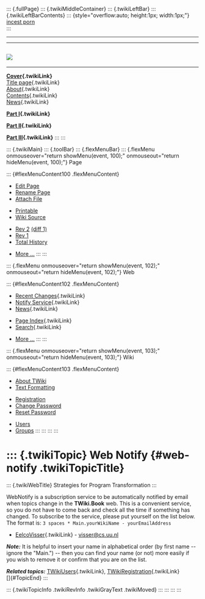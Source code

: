 ::: {.fullPage}
::: {.twikiMiddleContainer}
::: {.twikiLeftBar}
::: {.twikiLeftBarContents}
::: {style="overflow:auto; height:1px; width:1px;"}
[incest porn](http://sexpace.net/)\
:::

------------------------------------------------------------------------

  -----------------------------------------------------------------------------
  [![](../pub/Stratego/StrategoLogo/StrategoLogoTextless-100px.png)](WebHome)
  -----------------------------------------------------------------------------

------------------------------------------------------------------------

**[Cover](WebHome){.twikiLink}**\
[Title page](TitlePage){.twikiLink}\
[About](AboutThisBook){.twikiLink}\
[Contents](TableOfContents){.twikiLink}\
[News](WebNews){.twikiLink}

**[Part I](PartI){.twikiLink}**

**[Part II](PartII){.twikiLink}**

**[Part III](PartIII){.twikiLink}**
:::
:::

::: {.twikiMain}
::: {.toolBar}
::: {.flexMenuBar}
::: {.flexMenu onmouseover="return showMenu(event, 100);" onmouseout="return hideMenu(event, 100);"}
Page

::: {#flexMenuContent100 .flexMenuContent}
-   [Edit
    Page](http://www.program-transformation.org/edit/Book/WebNotify?t=1536827724)
-   [Rename
    Page](http://www.program-transformation.org/rename/Book/WebNotify)
-   [Attach
    File](http://www.program-transformation.org/attach/Book/WebNotify)

<!-- -->

-   [Printable](http://www.program-transformation.org/view/Book/WebNotify?skin=print.pattern)
-   [Wiki
    Source](http://www.program-transformation.org/view/Book/WebNotify?skin=text&raw=on&contenttype=text/plain)

<!-- -->

-   [Rev
    2](http://www.program-transformation.org/view/Book/WebNotify?rev=1.2)
    [(diff 1)](http://www.program-transformation.org/rdiff/Book/WebNotify?rev1=1.2&rev2=1.1)
-   [Rev
    1](http://www.program-transformation.org/view/Book/WebNotify?rev=1.1)
-   [Total
    History](http://www.program-transformation.org/rdiff/Book/WebNotify)

<!-- -->

-   [More
    \...](http://www.program-transformation.org/oops/Book/WebNotify?template=oopsmore&param1=1.2&param2=1.2)
:::
:::

::: {.flexMenu onmouseover="return showMenu(event, 102);" onmouseout="return hideMenu(event, 102);"}
Web

::: {#flexMenuContent102 .flexMenuContent}
-   [Recent Changes](WebChanges){.twikiLink}
-   [Notify Service](WebNotify){.twikiLink}
-   [News](WebNews){.twikiLink}

<!-- -->

-   [Page Index](WebIndex){.twikiLink}
-   [Search](WebSearch){.twikiLink}

<!-- -->

-   [More
    \...](http://www.program-transformation.org/oops/Book/WebNotify?template=oopsmore&param1=1.2&param2=1.2)
:::
:::

::: {.flexMenu onmouseover="return showMenu(event, 103);" onmouseout="return hideMenu(event, 103);"}
Wiki

::: {#flexMenuContent103 .flexMenuContent}
-   [About
    TWiki](http://www.program-transformation.org/view/TWiki/WebHome)
-   [Text
    Formatting](http://www.program-transformation.org/view/TWiki/TextFormattingRules)

<!-- -->

-   [Registration](http://www.program-transformation.org/view/TWiki/TWikiRegistration)
-   [Change
    Password](http://www.program-transformation.org/view/TWiki/ChangePassword)
-   [Reset
    Password](http://www.program-transformation.org/view/TWiki/ResetPassword)

<!-- -->

-   [Users](http://www.program-transformation.org/view/Main/TWikiUsers)
-   [Groups](http://www.program-transformation.org/view/Main/TWikiGroups)
:::
:::
:::
:::

::: {.twikiTopic}
Web Notify {#web-notify .twikiTopicTitle}
==========

::: {.twikiWebTitle}
Strategies for Program Transformation
:::

WebNotify is a subscription service to be automatically notified by
email when topics change in the **TWiki.Book** web. This is a convenient
service, so you do not have to come back and check all the time if
something has changed. To subscribe to the service, please put yourself
on the list below. The format is:
`3 spaces * Main.yourWikiName - yourEmailAddress`

-   [EelcoVisser](../Main/EelcoVisser){.twikiLink} - <visser@cs.uu.nl>

***Note:*** It is helpful to insert your name in alphabetical order (by
first name \-- ignore the \"Main.\") \-- then you can find your name (or
not) more easily if you wish to remove it or confirm that you are on the
list.

***Related topics:*** [TWikiUsers](../Main/TWikiUsers){.twikiLink},
[TWikiRegistration](../TWiki/TWikiRegistration){.twikiLink}\
[]{#TopicEnd}
:::

::: {.twikiTopicInfo .twikiRevInfo .twikiGrayText .twikiMoved}
:::
:::
:::
:::
